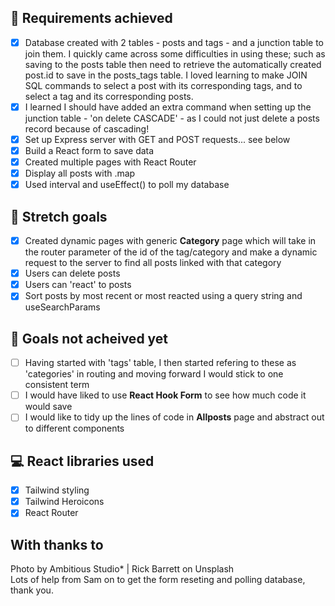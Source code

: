 ## :dart: Requirements achieved

- [x] Database created with 2 tables - posts and tags - and a junction table to join them. I quickly came across some difficulties in using these; such as saving to the posts table then need to retrieve the automatically created post.id to save in the posts_tags table. I loved learning to make JOIN SQL commands to select a post with its corresponding tags, and to select a tag and its corresponding posts.
- [x] I learned I should have added an extra command when setting up the junction table - 'on delete CASCADE' - as I could not just delete a posts record because of cascading!
- [x] Set up Express server with GET and POST requests... see below
- [x] Build a React form to save data
- [x] Created multiple pages with React Router
- [x] Display all posts with .map
- [x] Used interval and useEffect() to poll my database

## :dart: Stretch goals

- [x] Created dynamic pages with generic **Category** page which will take in the router parameter of the id of the tag/category and make a dynamic request to the server to find all posts linked with that category
- [x] Users can delete posts
- [x] Users can 'react' to posts
- [x] Sort posts by most recent or most reacted using a query string and useSearchParams

## :dart: Goals not acheived yet

- [ ] Having started with 'tags' table, I then started refering to these as 'categories' in routing and moving forward I would stick to one consistent term
- [ ] I would have liked to use **React Hook Form** to see how much code it would save
- [ ] I would like to tidy up the lines of code in **Allposts** page and abstract out to different components

## :computer: React libraries used

- [x] Tailwind styling
- [x] Tailwind Heroicons
- [x] React Router

## With thanks to

Photo by Ambitious Studio\* | Rick Barrett on Unsplash  
Lots of help from Sam on to get the form reseting and polling database, thank you.
